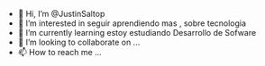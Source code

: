 - 👋 Hi, I’m @JustinSaltop
- 👀 I’m interested in  seguir aprendiendo mas , sobre tecnologia 
- 🌱 I’m currently learning  estoy estudiando Desarrollo de Sofware
- 💞️ I’m looking to collaborate on ...
- 📫 How to reach me ...

<!---
JustinSaltop/JustinSaltop is a ✨ special ✨ repository because its `README.md` (this file) appears on your GitHub profile.
You can click the Preview link to take a look at your changes.
--->
